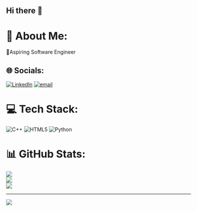 ## Hi there 👋

<!--
**Mohankm06/Mohankm06** is a ✨ _special_ ✨ repository because its `README.md` (this file) appears on your GitHub profile.

Here are some ideas to get you started:

- 🔭 I’m currently working on ...
- 🌱 I’m currently learning ...
- 👯 I’m looking to collaborate on ...
- 🤔 I’m looking for help with ...
- 💬 Ask me about ...
- 📫 How to reach me: ...
- 😄 Pronouns: ...
- ⚡ Fun fact: ...
-->
# 💫 About Me:
🔭Aspiring Software Engineer


## 🌐 Socials:
[![LinkedIn](https://img.shields.io/badge/LinkedIn-%230077B5.svg?logo=linkedin&logoColor=white)](https://linkedin.com/in/mohankm06) [![email](https://img.shields.io/badge/Email-D14836?logo=gmail&logoColor=white)](mailto:mohankm0194@gmail.com) 

# 💻 Tech Stack:
![C++](https://img.shields.io/badge/c++-%2300599C.svg?style=flat&logo=c%2B%2B&logoColor=white) ![HTML5](https://img.shields.io/badge/html5-%23E34F26.svg?style=flat&logo=html5&logoColor=white) ![Python](https://img.shields.io/badge/python-3670A0?style=flat&logo=python&logoColor=ffdd54)
# 📊 GitHub Stats:
![](https://github-readme-stats.vercel.app/api?username=mohankm06&theme=github_dark&hide_border=false&include_all_commits=true&count_private=false)<br/>
![](https://nirzak-streak-stats.vercel.app/?user=mohankm06&theme=github_dark&hide_border=false)<br/>
![](https://github-readme-stats.vercel.app/api/top-langs/?username=mohankm06&theme=github_dark&hide_border=false&include_all_commits=true&count_private=false&layout=compact)

---
[![](https://visitcount.itsvg.in/api?id=mohankm06&icon=0&color=0)](https://visitcount.itsvg.in)

<!-- Proudly created with GPRM ( https://gprm.itsvg.in ) -->
